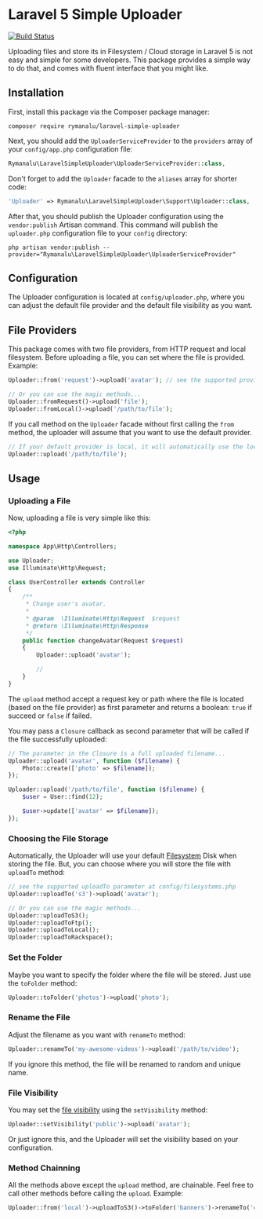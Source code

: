 # Laravel 5 Simple Uploader

[![Build Status](https://travis-ci.org/rymanalu/laravel-simple-uploader.svg?branch=master)](https://travis-ci.org/rymanalu/laravel-simple-uploader)

Uploading files and store its in Filesystem / Cloud storage in Laravel 5 is not easy and simple for some developers. This package provides a simple way to do that, and comes with fluent interface that you might like.

## Installation

First, install this package via the Composer package manager:
```
composer require rymanalu/laravel-simple-uploader
```

Next, you should add the `UploaderServiceProvider` to the `providers` array of your `config/app.php` configuration file:
```php
Rymanalu\LaravelSimpleUploader\UploaderServiceProvider::class,
```

Don't forget to add the `Uploader` facade to the `aliases` array for shorter code:
```php
'Uploader' => Rymanalu\LaravelSimpleUploader\Support\Uploader::class,
```

After that, you should publish the Uploader configuration using the `vendor:publish` Artisan command. This command will publish the `uploader.php` configuration file to your `config` directory:
```
php artisan vendor:publish --provider="Rymanalu\LaravelSimpleUploader\UploaderServiceProvider"
```

## Configuration
The Uploader configuration is located at `config/uploader.php`, where you can adjust the default file provider and the default file visibility as you want.

## File Providers
This package comes with two file providers, from HTTP request and local filesystem. Before uploading a file, you can set where the file is provided. Example:
```php
Uploader::from('request')->upload('avatar'); // see the supported providers at config/uploader.php

// Or you can use the magic methods...
Uploader::fromRequest()->upload('file');
Uploader::fromLocal()->upload('/path/to/file');
```
If you call method on the `Uploader` facade without first calling the `from` method, the uploader will assume that you want to use the default provider.
```php
// If your default provider is local, it will automatically use the local provider.
Uploader::upload('/path/to/file');
```

## Usage
### Uploading a File
Now, uploading a file is very simple like this:
```php
<?php

namespace App\Http\Controllers;

use Uploader;
use Illuminate\Http\Request;

class UserController extends Controller
{
    /**
     * Change user's avatar.
     *
     * @param  \Illuminate\Http\Request  $request
     * @return \Illuminate\Http\Response
     */
    public function changeAvatar(Request $request)
    {
        Uploader::upload('avatar');

        //
    }
}
```
The `upload` method accept a request key or path where the file is located (based on the file provider) as first parameter and returns a boolean: `true` if succeed or `false` if failed.

You may pass a `Closure` callback as second parameter that will be called if the file successfully uploaded:
```php
// The parameter in the Closure is a full uploaded filename...
Uploader::upload('avatar', function ($filename) {
    Photo::create(['photo' => $filename]);
});

Uploader::upload('/path/to/file', function ($filename) {
    $user = User::find(12);

    $user->update(['avatar' => $filename]);
});
```

### Choosing the File Storage
Automatically, the Uploader will use your default [Filesystem](https://laravel.com/docs/filesystem) Disk when storing the file. But, you can choose where you will store the file with `uploadTo` method:
```php
// see the supported uploadTo parameter at config/filesystems.php
Uploader::uploadTo('s3')->upload('avatar');

// Or you can use the magic methods...
Uploader::uploadToS3();
Uploader::uploadToFtp();
Uploader::uploadToLocal();
Uploader::uploadToRackspace();
```

### Set the Folder
Maybe you want to specify the folder where the file will be stored. Just use the `toFolder` method:
```php
Uploader::toFolder('photos')->upload('photo');
```

### Rename the File
Adjust the filename as you want with `renameTo` method:
```php
Uploader::renameTo('my-awesome-videos')->upload('/path/to/video');
```
If you ignore this method, the file will be renamed to random and unique name.

### File Visibility
You may set the [file visibility](https://laravel.com/docs/filesystem#file-visibility) using the `setVisibility` method:
```php
Uploader::setVisibility('public')->upload('avatar');
```
Or just ignore this, and the Uploader will set the visibility based on your configuration.

### Method Chainning
All the methods above except the `upload` method, are chainable. Feel free to call other methods before calling the `upload`. Example:
```php
Uploader::from('local')->uploadToS3()->toFolder('banners')->renameTo('cool-banner')->setVisibility('public')->upload('/path/to/banner');
```
